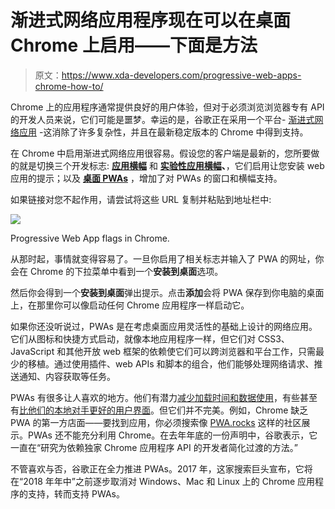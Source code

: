 # 渐进式网络应用程序现在可以在桌面 Chrome 上启用——下面是方法

> 原文：<https://www.xda-developers.com/progressive-web-apps-chrome-how-to/>

Chrome 上的应用程序通常提供良好的用户体验，但对于必须浏览浏览器专有 API 的开发人员来说，它们可能是噩梦。幸运的是，谷歌正在采用一个平台- [渐进式网络应用](https://www.xda-developers.com/progressive-web-apps-replace-google-chrome-apps/) -这消除了许多复杂性，并且在最新稳定版本的 Chrome 中得到支持。

在 Chrome 中启用渐进式网络应用很容易。假设您的客户端是最新的，您所要做的就是切换三个开发标志: **[应用横幅](chrome://flags/#enable-app-banners)** 和 **[实验性应用横幅](chrome://flags/#enable-experimental-app-banners)、**，它们启用让您安装 web 应用的提示；以及 [**桌面 PWAs**](chrome://flags/#enable-desktop-pwas) ，增加了对 PWAs 的窗口和横幅支持。

如果链接对您不起作用，请尝试将这些 URL 复制并粘贴到地址栏中:

 <picture>![](img/95b9760b7fa8df7f710a89e4d9335c77.png)</picture> 

Progressive Web App flags in Chrome.

从那时起，事情就变得容易了。一旦你启用了相关标志并输入了 PWA 的网址，你会在 Chrome 的下拉菜单中看到一个**安装到桌面**选项。

然后你会得到一个**安装到桌面**弹出提示。点击**添加**会将 PWA 保存到你电脑的桌面上，在那里你可以像启动任何 Chrome 应用程序一样启动它。

如果你还没听说过，PWAs 是在考虑桌面应用灵活性的基础上设计的网络应用。它们从图标和快捷方式启动，就像本地应用程序一样，但它们对 CSS3、JavaScript 和其他开放 web 框架的依赖使它们可以跨浏览器和平台工作，只需最少的移植。通过使用插件、web APIs 和脚本的组合，他们能够处理网络请求、推送通知、内容获取等任务。

PWAs 有很多让人喜欢的地方。他们有潜力[减少加载时间和数据使用](https://www.xda-developers.com/case-study-progressive-web-apps-reduce-load-time-improves-ux/)，有些甚至有[比他们的本地对手更好的用户界面](https://www.thinkwithgoogle.com/intl/en-gb/advertising-channels/mobile/settled-reduces-mobile-page-load-times-nearly-3x/)。但它们并不完美。例如，Chrome 缺乏 PWA 的第一方店面——要找到应用，你必须搜索像 [PWA.rocks](https://pwa.rocks/) 这样的社区展示。PWAs 还不能充分利用 Chrome。在去年年底的一份声明中，谷歌表示，它一直在“研究为依赖独家 Chrome 应用程序 API 的开发者简化过渡的方法。”

不管喜欢与否，谷歌正在全力推进 PWAs。2017 年，这家搜索巨头宣布，它将在“2018 年年中”之前逐步取消对 Windows、Mac 和 Linux 上的 Chrome 应用程序的支持，转而支持 PWAs。